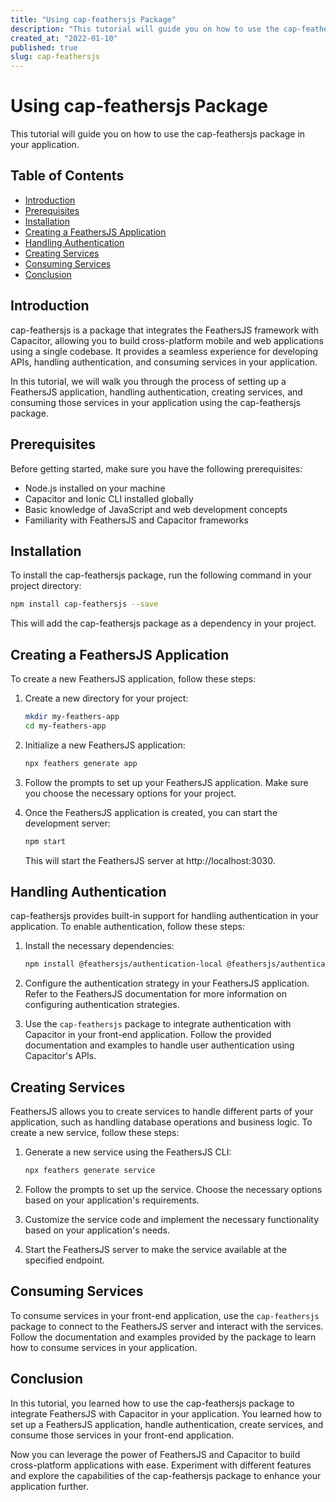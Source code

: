 ```yaml
---
title: "Using cap-feathersjs Package"
description: "This tutorial will guide you on how to use the cap-feathersjs package in your application."
created_at: "2022-01-10"
published: true
slug: cap-feathersjs
---
```


# Using cap-feathersjs Package

This tutorial will guide you on how to use the cap-feathersjs package in your application.

## Table of Contents

- [Introduction](#introduction)
- [Prerequisites](#prerequisites)
- [Installation](#installation)
- [Creating a FeathersJS Application](#creating-a-feathersjs-application)
- [Handling Authentication](#handling-authentication)
- [Creating Services](#creating-services)
- [Consuming Services](#consuming-services)
- [Conclusion](#conclusion)

## Introduction

cap-feathersjs is a package that integrates the FeathersJS framework with Capacitor, allowing you to build cross-platform mobile and web applications using a single codebase. It provides a seamless experience for developing APIs, handling authentication, and consuming services in your application.

In this tutorial, we will walk you through the process of setting up a FeathersJS application, handling authentication, creating services, and consuming those services in your application using the cap-feathersjs package.

## Prerequisites

Before getting started, make sure you have the following prerequisites:

- Node.js installed on your machine
- Capacitor and Ionic CLI installed globally
- Basic knowledge of JavaScript and web development concepts
- Familiarity with FeathersJS and Capacitor frameworks

## Installation

To install the cap-feathersjs package, run the following command in your project directory:

```bash
npm install cap-feathersjs --save
```

This will add the cap-feathersjs package as a dependency in your project.

## Creating a FeathersJS Application

To create a new FeathersJS application, follow these steps:

1. Create a new directory for your project:

   ```bash
   mkdir my-feathers-app
   cd my-feathers-app
   ```

2. Initialize a new FeathersJS application:

   ```bash
   npx feathers generate app
   ```

3. Follow the prompts to set up your FeathersJS application. Make sure you choose the necessary options for your project.

4. Once the FeathersJS application is created, you can start the development server:

   ```bash
   npm start
   ```

   This will start the FeathersJS server at http://localhost:3030.

## Handling Authentication

cap-feathersjs provides built-in support for handling authentication in your application. To enable authentication, follow these steps:

1. Install the necessary dependencies:

   ```bash
   npm install @feathersjs/authentication-local @feathersjs/authentication-jwt
   ```

2. Configure the authentication strategy in your FeathersJS application. Refer to the FeathersJS documentation for more information on configuring authentication strategies.

3. Use the `cap-feathersjs` package to integrate authentication with Capacitor in your front-end application. Follow the provided documentation and examples to handle user authentication using Capacitor's APIs.

## Creating Services

FeathersJS allows you to create services to handle different parts of your application, such as handling database operations and business logic. To create a new service, follow these steps:

1. Generate a new service using the FeathersJS CLI:

   ```bash
   npx feathers generate service
   ```

2. Follow the prompts to set up the service. Choose the necessary options based on your application's requirements.

3. Customize the service code and implement the necessary functionality based on your application's needs.

4. Start the FeathersJS server to make the service available at the specified endpoint.

## Consuming Services

To consume services in your front-end application, use the `cap-feathersjs` package to connect to the FeathersJS server and interact with the services. Follow the documentation and examples provided by the package to learn how to consume services in your application.

## Conclusion

In this tutorial, you learned how to use the cap-feathersjs package to integrate FeathersJS with Capacitor in your application. You learned how to set up a FeathersJS application, handle authentication, create services, and consume those services in your front-end application.

Now you can leverage the power of FeathersJS and Capacitor to build cross-platform applications with ease. Experiment with different features and explore the capabilities of the cap-feathersjs package to enhance your application further.